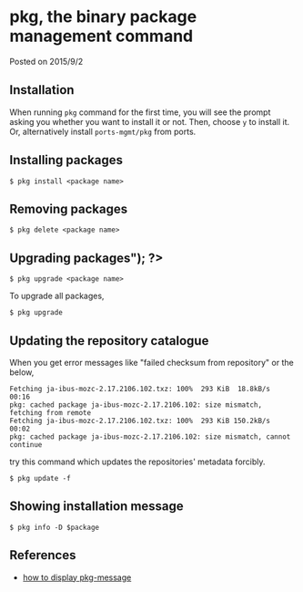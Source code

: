 # pkg, the binary package management command

Posted on 2015/9/2

## Installation

When running `pkg` command for the first time, you will see the prompt
asking you whether you want to install it or not.
Then, choose `y` to install it.
Or, alternatively install `ports-mgmt/pkg` from ports.

## Installing packages

```
$ pkg install <package name>
```

## Removing packages

```
$ pkg delete <package name>
```

## Upgrading packages"); ?>

```
$ pkg upgrade <package name>
```

To upgrade all packages,

```
$ pkg upgrade
```

## Updating the repository catalogue

When you get error messages like "failed checksum from repository"
or the below,

```
Fetching ja-ibus-mozc-2.17.2106.102.txz: 100%  293 KiB  18.8kB/s    00:16
pkg: cached package ja-ibus-mozc-2.17.2106.102: size mismatch, fetching from remote
Fetching ja-ibus-mozc-2.17.2106.102.txz: 100%  293 KiB 150.2kB/s    00:02
pkg: cached package ja-ibus-mozc-2.17.2106.102: size mismatch, cannot continue
```

try this command which updates the repositories' metadata forcibly.

```
$ pkg update -f
```

## Showing installation message

```
$ pkg info -D $package
```

## References

- [how to display pkg-message](https://lists.freebsd.org/pipermail/freebsd-questions/2009-September/204877.html)
